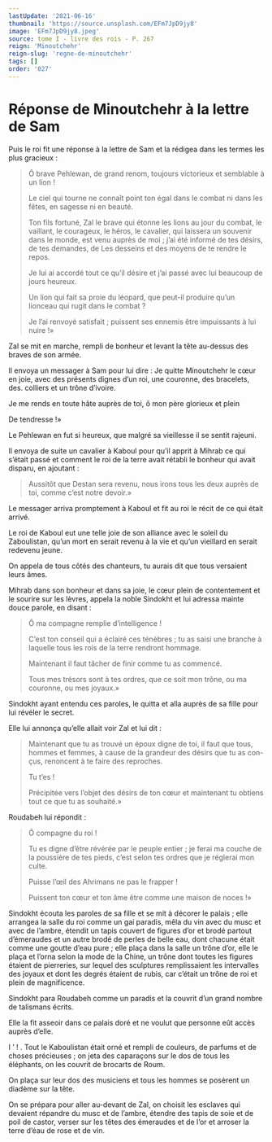 ```yaml
---
lastUpdate: '2021-06-16'
thumbnail: 'https://source.unsplash.com/EFm7JpD9jy8'
image: 'EFm7JpD9jy8.jpeg'
source: tome I - livre des rois - P. 267
reign: 'Minoutchehr'
reign-slug: 'regne-de-minoutchehr'
tags: []
order: '027'
---
```


# Réponse de Minoutchehr à la lettre de Sam

Puis le roi fit une réponse à la lettre de Sam et la rédigea dans les termes les plus gracieux :

> Ô brave Pehlewan, de grand renom, toujours victorieux et semblable à un lion !
>
> Le ciel qui tourne ne connaît point ton égal dans le combat ni dans les fêtes, en sagesse ni en beauté.
>
> Ton fils fortuné, Zal le brave qui étonne les lions au jour du combat, le vaillant, le courageux, le héros, le cavalier, qui laissera un souvenir dans le monde, est venu auprès de moi ; j’ai été informé de tes désirs, de tes demandes, de Les desseins et des moyens de te rendre le repos.
>
> Je lui ai accordé tout ce qu’il désire et j’ai passé avec lui beaucoup de jours heureux.
>
> Un lion qui fait sa proie du léopard, que peut-il produire qu’un lionceau qui rugit dans le combat ?
>
> Je l’ai renvoyé satisfait ; puissent ses ennemis être impuissants à lui nuire !»

Zal se mit en marche, rempli de bonheur et levant la tête au-dessus des braves de son armée.

Il envoya un messager à Sam pour lui dire : Je quitte Minoutchehr le cœur en joie, avec des présents dignes d’un roi, une couronne, des bracelets, des. colliers et un trône d’ivoire.

Je me rends en toute hâte auprès de toi, ô mon père glorieux et plein

De tendresse !»

Le Pehlewan en fut si heureux, que malgré sa vieillesse il se sentit rajeuni.

Il envoya de suite un cavalier à Kaboul pour qu’il apprit à Mihrab ce qui s’était passé et comment le roi de la terre avait rétabli le bonheur qui avait disparu, en ajoutant :

> Aussitôt que Destan sera revenu, nous irons tous les deux auprès de toi, comme c’est notre devoir.»

Le messager arriva promptement à Kaboul et fit au roi le récit de ce qui était arrivé.

Le roi de Kaboul eut une telle joie de son alliance avec le soleil du Zaboulistan, qu’un mort en serait revenu à la vie et qu’un vieillard en serait redevenu jeune.

On appela de tous côtés des chanteurs, tu aurais dit que tous versaient leurs âmes.

Mihrab dans son bonheur et dans sa joie, le cœur plein de contentement et le sourire sur les lèvres, appela la noble Sindokht et lui adressa mainte douce parole, en disant :

> Ô ma compagne remplie d’intelligence !
>
> C’est ton conseil qui a éclairé ces ténèbres ; tu as saisi une branche à laquelle tous les rois de la terre rendront hommage.
>
> Maintenant il faut tâcher de finir comme tu as commencé.
>
> Tous mes trésors sont à tes ordres, que ce soit mon trône, ou ma couronne, ou mes joyaux.»

Sindokht ayant entendu ces paroles, le quitta et alla auprès de sa fille pour lui révéler le secret.

Elle lui annonça qu’elle allait voir Zal et lui dit :

> Maintenant que tu as trouvé un époux digne de toi, il faut que tous, hommes et femmes, à cause de la grandeur des désirs que tu as con-
çus, renoncent à te faire des reproches.
>
> Tu t’es !
>
> Précipitée vers l’objet des désirs de ton cœur et maintenant tu obtiens tout ce que tu as souhaité.»

Roudabeh lui répondit :

> Ô compagne du roi !
>
> Tu es digne d’être révérée par le peuple entier ; je ferai ma couche de la poussière de tes pieds, c’est selon tes ordres que je réglerai mon culte.
>
> Puisse l’œil des Ahrimans ne pas le frapper !
>
> Puissent ton cœur et ton âme être comme une maison de noces !»

Sindokht écouta les paroles de sa fille et se mit à décorer le palais ; elle arrangea la salle du roi comme un gai paradis, mêla du vin avec du musc et avec de l’ambre, étendit un tapis couvert de figures d’or et brodé partout d’émeraudes et un autre brodé de perles de belle eau, dont chacune était comme une goutte d’eau pure ; elle plaça dans la salle un trône d’or, elle le plaça et l’orna selon la mode de la Chine, un trône dont toutes les figures étaient de pierreries, sur lequel des sculptures remplissaient les intervalles des joyaux et dont les degrés étaient de rubis, car c’était un trône de roi et plein de magnificence.

Sindokht para Roudabeh comme un paradis et la couvrit d’un grand nombre de talismans écrits.

Elle la fit asseoir dans ce palais doré et ne voulut que personne eût accès auprès d’elle.

I ’ ! .
Tout le Kaboulistan était orné et rempli de couleurs, de parfums et de choses précieuses ; on jeta des caparaçons sur le dos de tous les éléphants, on les couvrit de brocarts de Roum.

On plaça sur leur dos des musiciens et tous les hommes se posèrent un diadème sur la tête.

On se prépara pour aller au-devant de Zal, on choisit les esclaves qui devaient répandre du musc et de l’ambre, étendre des tapis de soie et de poil de castor, verser sur les têtes des émeraudes et de l’or et arroser la terre d’éau de rose et de vin.
